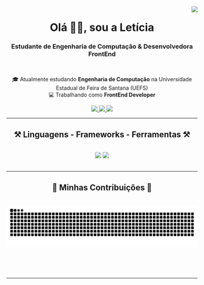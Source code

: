 <img align="right" src="https://visitor-badge.laobi.icu/badge?page_id=Ltiicia.Ltiicia" />

<h1 align="center">Olá 👋✨, sou a Letícia</h1>

<h3 align="center">Estudante de Engenharia de Computação & Desenvolvedora FrontEnd</h3>

<br/>

<div align="center">

🎓 Atualmente estudando **Engenharia de Computação** na Universidade Estadual de Feira de Santana (UEFS)  
💻 Trabalhando como **FrontEnd Developer**  

</div>
 
<div align="center"> 
  <a href="mailto:letigsouza03@gmail.com">
    <img src="https://img.shields.io/badge/Gmail-333333?style=for-the-badge&logo=gmail&logoColor=red" />
  </a>
  <a href="https://instagram.com/letigonga03" target="_blank">
    <img src="https://img.shields.io/badge/Instagram-DC3755?style=for-the-badge&logo=instagram&logoColor=white" target="_blank" />
  </a>
  <a href="https://www.linkedin.com/in/let%C3%ADcia-gon%C3%A7alves-souza-045a9119b/" target="_blank">
     <img src="https://img.shields.io/badge/LinkedIn-0077B5?style=for-the-badge&logo=linkedin&logoColor=white" target="_blank" /> 
  </a>
</div>

<hr/>
 
<h2 align="center">⚒ Linguagens - Frameworks - Ferramentas ⚒</h2>
<br/>
<div align="center">
    <img src="https://skillicons.dev/icons?i=typescript,react,tailwind,python,c,java,html,css" />
    <img src="https://skillicons.dev/icons?i=vscode,idea,git,github,figma" /><br>
</div>

<br/>
<hr/>

<div align="center">
  <h2>🐍 Minhas Contribuições 🐍</h2>
  <br>
  <img alt="snake eating my contributions" src="https://raw.githubusercontent.com/Ltiicia/Ltiicia/output/github-contribution-grid-snake.svg" />
  
  <br/><br/><br/>
</div>

<hr/>

<!-- <h2 align="center">⚡ Stats ⚡</h2>
<br>
<div align=center>
  
  <img width=390 src="https://github-readme-stats.vercel.app/api?username=Ltiicia&count_private=true&show_icons=true&theme=react&rank_icon=github&border_radius=10" alt="readme stats" />
  <br/>
  <img width=325 align="center" src="https://github-readme-stats.vercel.app/api/top-langs/?username=Ltiicia&hide=HTML&langs_count=8&layout=compact&theme=react&border_radius=10&size_weight=0.5&count_weight=0.5&exclude_repo=github-readme-stats" alt="top langs" />
</div> -->

